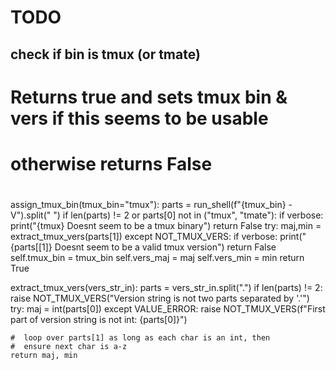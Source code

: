 # TODO

## check if bin is tmux (or tmate)

#
#  Returns true and sets tmux bin & vers if this seems to be usable
#  otherwise returns False
#
assign_tmux_bin(tmux_bin="tmux"):
    parts = run_shell(f"{tmux_bin} -V").split(" ")
    if len(parts) != 2 or parts[0] not in ("tmux", "tmate"):
        if verbose:
            print("{tmux} Doesnt seem to be a tmux binary")
        return False
    try:
        maj,min = extract_tmux_vers(parts[1])
    except NOT_TMUX_VERS:
        if verbose:
            print("{parts[[1]} Doesnt seem to be a valid tmux version")
        return False
    self.tmux_bin = tmux_bin
    self.vers_maj = maj
    self.vers_min = min
    return True

extract_tmux_vers(vers_str_in):
    parts = vers_str_in.split(".")
    if len(parts) != 2:
        raise NOT_TMUX_VERS("Version string is not two parts separated by '.'")
    try:
        maj = int(parts[0])
    except VALUE_ERROR:
        raise NOT_TMUX_VERS(f"First part of version string is not int: {parts[0]}")

    #  loop over parts[1] as long as each char is an int, then
    #  ensure next char is a-z
    return maj, min
